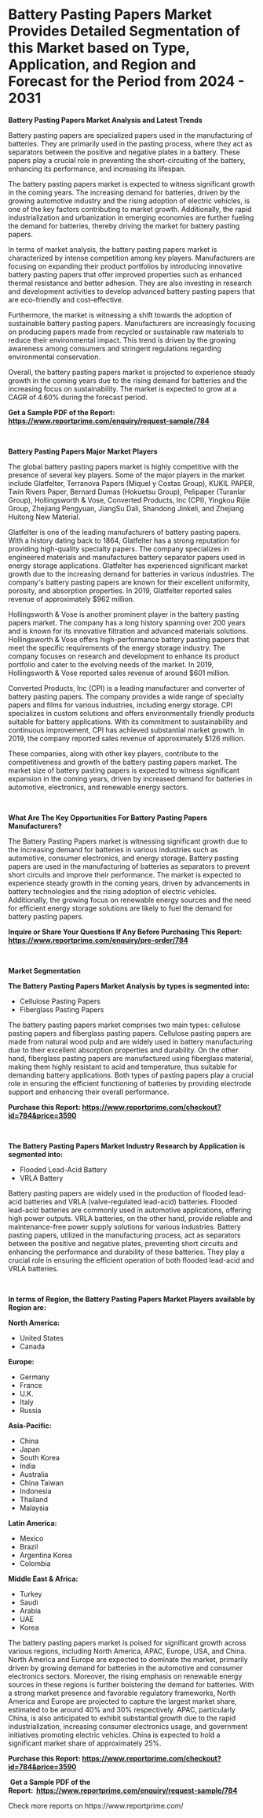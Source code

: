 <p><h1>Battery Pasting Papers Market Provides Detailed Segmentation of this Market based on Type, Application, and Region and Forecast for the Period from 2024 - 2031</h1></p><p><strong>Battery Pasting Papers Market Analysis and Latest Trends</strong></p>
<p><p>Battery pasting papers are specialized papers used in the manufacturing of batteries. They are primarily used in the pasting process, where they act as separators between the positive and negative plates in a battery. These papers play a crucial role in preventing the short-circuiting of the battery, enhancing its performance, and increasing its lifespan. </p><p>The battery pasting papers market is expected to witness significant growth in the coming years. The increasing demand for batteries, driven by the growing automotive industry and the rising adoption of electric vehicles, is one of the key factors contributing to market growth. Additionally, the rapid industrialization and urbanization in emerging economies are further fueling the demand for batteries, thereby driving the market for battery pasting papers.</p><p>In terms of market analysis, the battery pasting papers market is characterized by intense competition among key players. Manufacturers are focusing on expanding their product portfolios by introducing innovative battery pasting papers that offer improved properties such as enhanced thermal resistance and better adhesion. They are also investing in research and development activities to develop advanced battery pasting papers that are eco-friendly and cost-effective.</p><p>Furthermore, the market is witnessing a shift towards the adoption of sustainable battery pasting papers. Manufacturers are increasingly focusing on producing papers made from recycled or sustainable raw materials to reduce their environmental impact. This trend is driven by the growing awareness among consumers and stringent regulations regarding environmental conservation.</p><p>Overall, the battery pasting papers market is projected to experience steady growth in the coming years due to the rising demand for batteries and the increasing focus on sustainability. The market is expected to grow at a CAGR of 4.60% during the forecast period.</p></p>
<p><strong>Get a Sample PDF of the Report:&nbsp; <a href="https://www.reportprime.com/enquiry/request-sample/784">https://www.reportprime.com/enquiry/request-sample/784</a></strong></p>
<p>&nbsp;</p>
<p><strong>Battery Pasting Papers Major Market Players</strong></p>
<p><p>The global battery pasting papers market is highly competitive with the presence of several key players. Some of the major players in the market include Glatfelter, Terranova Papers (Miquel y Costas Group), KUKIL PAPER, Twin Rivers Paper, Bernard Dumas (Hokuetsu Group), Pelipaper (Turanlar Group), Hollingsworth & Vose, Converted Products, Inc (CPI), Yingkou Rijie Group, Zhejiang Pengyuan, JiangSu Dali, Shandong Jinkeli, and Zhejiang Huitong New Material.</p><p>Glatfelter is one of the leading manufacturers of battery pasting papers. With a history dating back to 1864, Glatfelter has a strong reputation for providing high-quality specialty papers. The company specializes in engineered materials and manufactures battery separator papers used in energy storage applications. Glatfelter has experienced significant market growth due to the increasing demand for batteries in various industries. The company's battery pasting papers are known for their excellent uniformity, porosity, and absorption properties. In 2019, Glatfelter reported sales revenue of approximately $962 million.</p><p>Hollingsworth & Vose is another prominent player in the battery pasting papers market. The company has a long history spanning over 200 years and is known for its innovative filtration and advanced materials solutions. Hollingsworth & Vose offers high-performance battery pasting papers that meet the specific requirements of the energy storage industry. The company focuses on research and development to enhance its product portfolio and cater to the evolving needs of the market. In 2019, Hollingsworth & Vose reported sales revenue of around $601 million.</p><p>Converted Products, Inc (CPI) is a leading manufacturer and converter of battery pasting papers. The company provides a wide range of specialty papers and films for various industries, including energy storage. CPI specializes in custom solutions and offers environmentally friendly products suitable for battery applications. With its commitment to sustainability and continuous improvement, CPI has achieved substantial market growth. In 2019, the company reported sales revenue of approximately $126 million.</p><p>These companies, along with other key players, contribute to the competitiveness and growth of the battery pasting papers market. The market size of battery pasting papers is expected to witness significant expansion in the coming years, driven by increased demand for batteries in automotive, electronics, and renewable energy sectors.</p></p>
<p>&nbsp;</p>
<p><strong>What Are The Key Opportunities For Battery Pasting Papers Manufacturers?</strong></p>
<p><p>The Battery Pasting Papers market is witnessing significant growth due to the increasing demand for batteries in various industries such as automotive, consumer electronics, and energy storage. Battery pasting papers are used in the manufacturing of batteries as separators to prevent short circuits and improve their performance. The market is expected to experience steady growth in the coming years, driven by advancements in battery technologies and the rising adoption of electric vehicles. Additionally, the growing focus on renewable energy sources and the need for efficient energy storage solutions are likely to fuel the demand for battery pasting papers.</p></p>
<p><strong>Inquire or Share Your Questions If Any Before Purchasing This Report: <a href="https://www.reportprime.com/enquiry/pre-order/784">https://www.reportprime.com/enquiry/pre-order/784</a></strong></p>
<p>&nbsp;</p>
<p><strong>Market Segmentation</strong></p>
<p><strong>The Battery Pasting Papers Market Analysis by types is segmented into:</strong></p>
<p><ul><li>Cellulose Pasting Papers</li><li>Fiberglass Pasting Papers</li></ul></p>
<p><p>The battery pasting papers market comprises two main types: cellulose pasting papers and fiberglass pasting papers. Cellulose pasting papers are made from natural wood pulp and are widely used in battery manufacturing due to their excellent absorption properties and durability. On the other hand, fiberglass pasting papers are manufactured using fiberglass material, making them highly resistant to acid and temperature, thus suitable for demanding battery applications. Both types of pasting papers play a crucial role in ensuring the efficient functioning of batteries by providing electrode support and enhancing their overall performance.</p></p>
<p><strong>Purchase this Report:&nbsp;<a href="https://www.reportprime.com/checkout?id=784&price=3590">https://www.reportprime.com/checkout?id=784&price=3590</a></strong></p>
<p>&nbsp;</p>
<p><strong>The Battery Pasting Papers Market Industry Research by Application is segmented into:</strong></p>
<p><ul><li>Flooded Lead-Acid Battery</li><li>VRLA Battery</li></ul></p>
<p><p>Battery pasting papers are widely used in the production of flooded lead-acid batteries and VRLA (valve-regulated lead-acid) batteries. Flooded lead-acid batteries are commonly used in automotive applications, offering high power outputs. VRLA batteries, on the other hand, provide reliable and maintenance-free power supply solutions for various industries. Battery pasting papers, utilized in the manufacturing process, act as separators between the positive and negative plates, preventing short circuits and enhancing the performance and durability of these batteries. They play a crucial role in ensuring the efficient operation of both flooded lead-acid and VRLA batteries.</p></p>
<p>&nbsp;</p>
<p><strong>In terms of Region, the Battery Pasting Papers Market Players available by Region are:</strong></p>
<p>
    <p> <strong> North America: </strong>
        <ul>
            <li>United States</li>
            <li>Canada</li>
        </ul>
        </p> 
    <p> <strong> Europe: </strong>
        <ul>
            <li>Germany</li>
            <li>France</li>
            <li>U.K.</li>
            <li>Italy</li>
            <li>Russia</li>
        </ul>
        </p> 
    <p> <strong> Asia-Pacific: </strong>
        <ul>
            <li>China</li>
            <li>Japan</li>
            <li>South Korea</li>
            <li>India</li>
            <li>Australia</li>
            <li>China Taiwan</li>
            <li>Indonesia</li>
            <li>Thailand</li>
            <li>Malaysia</li>
        </ul>
        </p> 
    <p> <strong> Latin America: </strong>
        <ul>
            <li>Mexico</li>
            <li>Brazil</li>
            <li>Argentina Korea</li>
            <li>Colombia</li>
        </ul>
        </p> 
    <p> <strong> Middle East & Africa: </strong>
        <ul>
            <li>Turkey</li>
            <li>Saudi</li>
            <li>Arabia</li>
            <li>UAE</li>
            <li>Korea</li>
        </ul>
    </p>
    </p>
<p><p>The battery pasting papers market is poised for significant growth across various regions, including North America, APAC, Europe, USA, and China. North America and Europe are expected to dominate the market, primarily driven by growing demand for batteries in the automotive and consumer electronics sectors. Moreover, the rising emphasis on renewable energy sources in these regions is further bolstering the demand for batteries. With a strong market presence and favorable regulatory frameworks, North America and Europe are projected to capture the largest market share, estimated to be around 40% and 30% respectively. APAC, particularly China, is also anticipated to exhibit substantial growth due to the rapid industrialization, increasing consumer electronics usage, and government initiatives promoting electric vehicles. China is expected to hold a significant market share of approximately 25%.</p></p>
<p><strong>Purchase this Report: <a href="https://www.reportprime.com/checkout?id=784&price=3590">https://www.reportprime.com/checkout?id=784&price=3590</a></strong></p>
<p>&nbsp;<strong>Get a Sample PDF of the Report:&nbsp;&nbsp;<a href="https://www.reportprime.com/enquiry/request-sample/784">https://www.reportprime.com/enquiry/request-sample/784</a></strong></p>
<p><strong></strong></p>
<p>Check more reports on https://www.reportprime.com/</p>